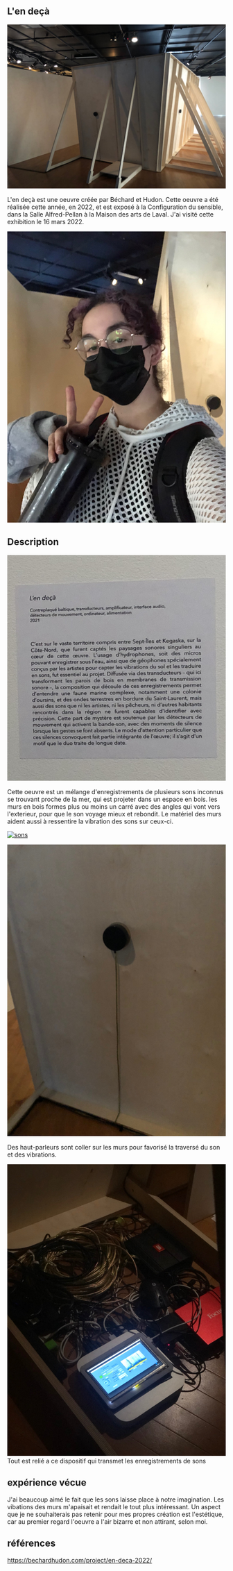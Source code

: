 ## L'en deçà
![dehors.jpg](/bechard_hudon_l_en_deca/medias/dehors.jpg)


L'en deçà est une oeuvre créée par Béchard et Hudon. Cette oeuvre a été réalisée cette année, en 2022, et est exposé à la Configuration du sensible, dans la Salle Alfred-Pellan à la Maison des arts de Laval. J'ai visité cette exhibition le 16 mars 2022.

![moi](/bechard_hudon_l_en_deca/medias/moi.jpg)

## Description

![panneau](/bechard_hudon_l_en_deca/medias/panneau.png)

Cette oeuvre est un mélange d'enregistrements de plusieurs sons inconnus se trouvant proche de la mer, qui est projeter dans un espace en bois. les murs en bois formes plus ou moins un carré avec des angles qui vont vers l'exterieur, pour que le son voyage mieux et rebondit. Le matériel des murs aident aussi à ressentire la vibration des sons sur ceux-ci.

[![sons](https://img.youtube.com/vi/tvCPHiN5dWk/0.jpg)](http://www.youtube.com/watch?v=tvCPHiN5dWk)

![haut-parleurs](/bechard_hudon_l_en_deca/medias/haut-parleur.jpg)

Des haut-parleurs sont coller sur les murs pour favorisé la traversé du son et des vibrations.

![cables](/bechard_hudon_l_en_deca/medias/composant_cables.jpg)
Tout est relié a ce dispositif qui transmet les enregistrements de sons

## expérience vécue

J'ai beaucoup aimé le fait que les sons laisse place à notre imagination. Les vibations des murs m'apaisait et rendait le tout plus intéressant. Un aspect que je ne souhaiterais pas retenir pour mes propres création est l'estétique, car au premier regard l'oeuvre a l'air bizarre et non attirant, selon moi.


## références

https://bechardhudon.com/project/en-deca-2022/
